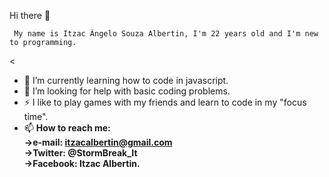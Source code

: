 
Hi there 👋

     My name is Itzac Ângelo Souza Albertin, I'm 22 years old and I'm new to programming.

<
  - 🌱 I’m currently learning how to code in javascript.
  - 🤔 I’m looking for help with basic coding problems.
  - ⚡ I like to play games with my friends and learn to code in my "focus time".
  - 📫 <strong>How to reach me:
           </br>->e-mail: itzacalbertin@gmail.com
           </br>->Twitter: @StormBreak_It
           </br>->Facebook: Itzac Albertin.
